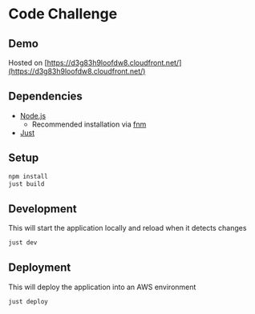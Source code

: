 # Code Challenge

## Demo

Hosted on [https://d3g83h9loofdw8.cloudfront.net/](https://d3g83h9loofdw8.cloudfront.net/)

## Dependencies

- [Node.js](https://nodejs.org/en/download/package-manager)
  - Recommended installation via [fnm](https://github.com/Schniz/fnm)
- [Just](https://github.com/casey/just)

## Setup

```bash
npm install
just build
```

## Development

This will start the application locally and reload when it detects changes

```bash
just dev
```

## Deployment

This will deploy the application into an AWS environment

```bash
just deploy
```
